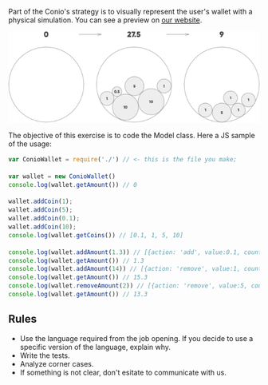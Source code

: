 Part of the Conio's strategy is to visually represent the user's wallet with a physical simulation. You can see a preview on [our website](https://www.conio.com).

![Wallet update](sample.png "Wallet update")

The objective of this exercise is to code the Model class. Here a JS sample of the usage:

```javascript
var ConioWallet = require('./') // <- this is the file you make;

var wallet = new ConioWallet()
console.log(wallet.getAmount()) // 0

wallet.addCoin(1);
wallet.addCoin(5);
wallet.addCoin(0.1);
wallet.addCoin(10);
console.log(wallet.getCoins()) // [0.1, 1, 5, 10]

console.log(wallet.addAmount(1.3)) // [{action: 'add', value:0.1, count:3}, {action: 'add', value:1, count:1}]
console.log(wallet.getAmount()) // 1.3
console.log(wallet.addAmount(14)) // [{action: 'remove', value:1, count:1}, {action: 'add', value:5, count:1}, {action: 'add', value:10, count:1}]
console.log(wallet.getAmount()) // 15.3
console.log(wallet.removeAmount(2)) // [{action: 'remove', value:5, count:1}, {action: 'add', value:1, count:3}]
console.log(wallet.getAmount()) // 13.3
```

## Rules
- Use the language required from the job opening. If you decide to use a specific version of the language, explain why.
- Write the tests.
- Analyze corner cases.
- If something is not clear, don't esitate to communicate with us.

